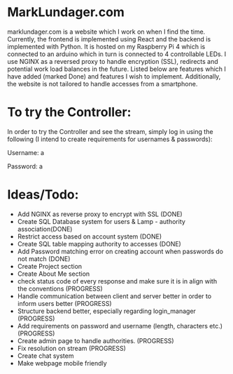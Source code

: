 # MarkLundager.com

marklundager.com is a website which I work on when I find the time. Currently, the frontend is implemented using React and the backend is implemented with Python. It is hosted on my Raspberry Pi 4 which is
connected to an arduino which in turn is connected to 4 controllable LEDs. I use NGINX as a reversed proxy to handle encryption (SSL), redirects and potential work load balances in the future. Listed below are features which I have added (marked Done)
and features I wish to implement. Additionally, the website is not tailored to handle accesses from a smartphone.


# To try the Controller:

In order to try the Controller and see the stream, simply log in using the following (I intend to create requirements for usernames & passwords):

Username: a

Password: a


# Ideas/Todo:

- Add NGINX as reverse proxy to encrypt with SSL (DONE)
- Create SQL Database system for users & Lamp - authority association(DONE)
- Restrict access based on account system (DONE)
- Create SQL table mapping authority to accesses (DONE)
- Add Password matching error on creating account when passwords do not match (DONE)
- Create Project section
- Create About Me section
- check status code of every response and make sure it is in align with the conventions (PROGRESS)
- Handle communication between client and server better in order to inform users better  (PROGRESS)
- Structure backend better, especially regarding login_manager  (PROGRESS)
- Add requirements on password and username (length, characters etc.)  (PROGRESS)
- Create admin page to handle authorities.  (PROGRESS)
- Fix resolution on stream  (PROGRESS)
- Create chat system
- Make webpage mobile friendly
